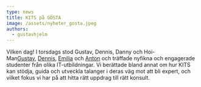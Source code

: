 ```yaml
---
type: news
title: KITS på GÖSTA
image: /assets/nyheter_gosta.jpeg
authors:
  - gustavhjelm
---
```

Vilken dag! I torsdags stod Gustav, Dennis, Danny och Hoi-Man[Gustav](https://www.linkedin.com/in/ACoAACXH98gBMPUsMwSF2CkXyA4gknQRTz82sD0), [Dennis](https://www.linkedin.com/in/ACoAACGfxrsBmcdo87mcF8zMuj3GqUL5c8N9vAU), [Emilia](https://www.linkedin.com/in/ACoAAB9ILyQBhPDlkYOJmzbwjRfsm_qLeTw4rEE) och [Anton](https://www.linkedin.com/in/ACoAABOks7gBaEnvWQ2zeiJEUV_jlB2tX3RPpJQ) och träffade nyfikna och engagerade studenter från olika IT-utbildningar. Vi berättade bland annat om hur KITS kan stödja, guida och utveckla talanger i deras väg mot att bli expert, och vilket fokus vi har på att hitta rätt uppdrag till rätt konsult.